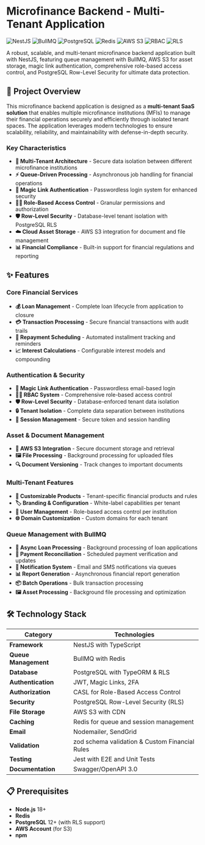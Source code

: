 # Microfinance Backend - Multi-Tenant Application

![NestJS](https://img.shields.io/badge/NestJS-E0234E?style=for-the-badge&logo=nestjs&logoColor=white)
![BullMQ](https://img.shields.io/badge/BullMQ-FF6B6B?style=for-the-badge&logo=redis&logoColor=white)
![PostgreSQL](https://img.shields.io/badge/PostgreSQL-316192?style=for-the-badge&logo=postgresql&logoColor=white)
![Redis](https://img.shields.io/badge/Redis-DC382D?style=for-the-badge&logo=redis&logoColor=white)
![AWS S3](https://img.shields.io/badge/AWS_S3-569A31?style=for-the-badge&logo=amazons3&logoColor=white)
![RBAC](https://img.shields.io/badge/RBAC-2D3748?style=for-the-badge&logo=shield-check&logoColor=white)
![RLS](https://img.shields.io/badge/RLS-1F2937?style=for-the-badge&logo=postgresql&logoColor=white)

A robust, scalable, and multi-tenant microfinance backend application built with NestJS, featuring queue management with BullMQ, AWS S3 for asset storage, magic link authentication, comprehensive role-based access control, and PostgreSQL Row-Level Security for ultimate data protection.

## 🚀 Project Overview

This microfinance backend application is designed as a **multi-tenant SaaS solution** that enables multiple microfinance institutions (MFIs) to manage their financial operations securely and efficiently through isolated tenant spaces. The application leverages modern technologies to ensure scalability, reliability, and maintainability with defense-in-depth security.

### Key Characteristics

- **🏢 Multi-Tenant Architecture** - Secure data isolation between different microfinance institutions
- **⚡ Queue-Driven Processing** - Asynchronous job handling for financial operations
- **🔐 Magic Link Authentication** - Passwordless login system for enhanced security
- **👮‍♂️ Role-Based Access Control** - Granular permissions and authorization
- **🛡️ Row-Level Security** - Database-level tenant isolation with PostgreSQL RLS
- **☁️ Cloud Asset Storage** - AWS S3 integration for document and file management
- **📊 Financial Compliance** - Built-in support for financial regulations and reporting

## ✨ Features

### Core Financial Services
- **💰 Loan Management** - Complete loan lifecycle from application to closure
- **💳 Transaction Processing** - Secure financial transactions with audit trails
- **📅 Repayment Scheduling** - Automated installment tracking and reminders
- **📈 Interest Calculations** - Configurable interest models and compounding

### Authentication & Security
- **🔑 Magic Link Authentication** - Passwordless email-based login
- **👮‍♂️ RBAC System** - Comprehensive role-based access control
- **🛡️ Row-Level Security** - Database-enforced tenant data isolation
- **🔒 Tenant Isolation** - Complete data separation between institutions
- **🔐 Session Management** - Secure token and session handling

### Asset & Document Management
- **📁 AWS S3 Integration** - Secure document storage and retrieval
- **🖼️ File Processing** - Background processing for uploaded files
- **🔍 Document Versioning** - Track changes to important documents

### Multi-Tenant Features
- **🎨 Customizable Products** - Tenant-specific financial products and rules
- **🏷️ Branding & Configuration** - White-label capabilities per tenant
- **👥 User Management** - Role-based access control per institution
- **🌐 Domain Customization** - Custom domains for each tenant

### Queue Management with BullMQ
- **🔄 Async Loan Processing** - Background processing of loan applications
- **💸 Payment Reconciliation** - Scheduled payment verification and updates
- **📢 Notification System** - Email and SMS notifications via queues
- **📊 Report Generation** - Asynchronous financial report generation
- **📦 Batch Operations** - Bulk transaction processing
- **🖼️ Asset Processing** - Background file processing and optimization

## 🛠 Technology Stack

| Category | Technologies |
|----------|--------------|
| **Framework** | NestJS with TypeScript |
| **Queue Management** | BullMQ with Redis |
| **Database** | PostgreSQL with TypeORM & RLS |
| **Authentication** | JWT, Magic Links, 2FA |
| **Authorization** | CASL for Role-Based Access Control |
| **Security** | PostgreSQL Row-Level Security (RLS) |
| **File Storage** | AWS S3 with CDN |
| **Caching** | Redis for queue and session management |
| **Email** | Nodemailer, SendGrid|
| **Validation** | zod schema validation & Custom Financial Rules |
| **Testing** | Jest with E2E and Unit Tests |
| **Documentation** | Swagger/OpenAPI 3.0 |

## 📋 Prerequisites

- **Node.js** 18+ 
- **Redis**
- **PostgreSQL** 12+ (with RLS support)
- **AWS Account** (for S3)
- **npm** 

